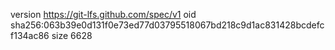 version https://git-lfs.github.com/spec/v1
oid sha256:063b39e0d131f0e73ed77d03795518067bd218c9d1ac831428bcdefcf134ac86
size 6628
